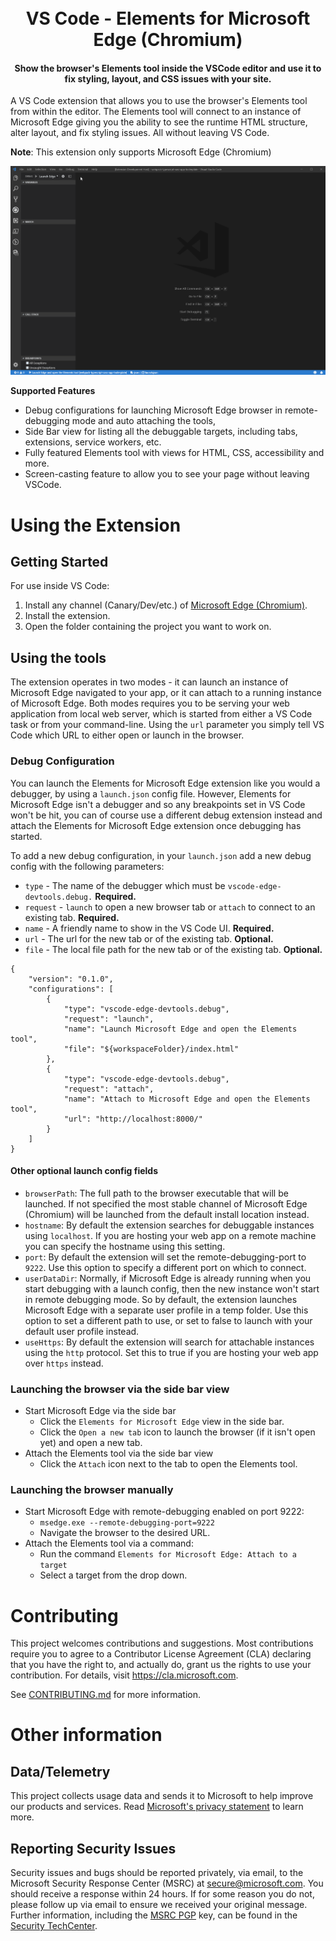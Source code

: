 
<h1 align="center">
  <br>
  VS Code - Elements for Microsoft Edge (Chromium)
  <br>
</h1>

<h4 align="center">Show the browser's Elements tool inside the VSCode editor and use it to fix styling, layout, and CSS issues with your site.</h4>

A VS Code extension that allows you to use the browser's Elements tool from within the editor. The Elements tool will connect to an instance of Microsoft Edge giving you the ability to see the runtime HTML structure, alter layout, and fix styling issues. All without leaving VS Code.

**Note**: This extension only supports Microsoft Edge (Chromium)

![Elements for Microsoft Edge - Demo](demo.gif)

**Supported Features**
* Debug configurations for launching Microsoft Edge browser in remote-debugging mode and auto attaching the tools,
* Side Bar view for listing all the debuggable targets, including tabs, extensions, service workers, etc.
* Fully featured Elements tool with views for HTML, CSS, accessibility and more.
* Screen-casting feature to allow you to see your page without leaving VSCode.

# Using the Extension
## Getting Started
For use inside VS Code:

1. Install any channel (Canary/Dev/etc.) of [Microsoft Edge (Chromium)](https://aka.ms/edgeinsider).
1. Install the extension.
1. Open the folder containing the project you want to work on.

## Using the tools
The extension operates in two modes - it can launch an instance of Microsoft Edge navigated to your app, or it can attach to a running instance of Microsoft Edge. Both modes requires you to be serving your web application from local web server, which is started from either a VS Code task or from your command-line. Using the `url` parameter you simply tell VS Code which URL to either open or launch in the browser.

### Debug Configuration
You can launch the Elements for Microsoft Edge extension like you would a debugger, by using a `launch.json` config file. However, Elements for Microsoft Edge isn't a debugger and so any breakpoints set in VS Code won't be hit, you can of course use a different debug extension instead and attach the Elements for Microsoft Edge extension once debugging has started.

To add a new debug configuration, in your `launch.json` add a new debug config with the following parameters:

* `type` - The name of the debugger which must be `vscode-edge-devtools.debug.` **Required.**
* `request` - `launch` to open a new browser tab or `attach` to connect to an existing tab. **Required.**
* `name` - A friendly name to show in the VS Code UI. **Required.**
* `url` - The url for the new tab or of the existing tab. **Optional.**
* `file` - The local file path for the new tab or of the existing tab. **Optional.**

```
{
    "version": "0.1.0",
    "configurations": [
        {
            "type": "vscode-edge-devtools.debug",
            "request": "launch",
            "name": "Launch Microsoft Edge and open the Elements tool",
            "file": "${workspaceFolder}/index.html"
        },
        {
            "type": "vscode-edge-devtools.debug",
            "request": "attach",
            "name": "Attach to Microsoft Edge and open the Elements tool",
            "url": "http://localhost:8000/"
        }
    ]
}
```

#### Other optional launch config fields
* `browserPath`: The full path to the browser executable that will be launched. If not specified the most stable channel of Microsoft Edge (Chromium) will be launched from the default install location instead.
* `hostname`: By default the extension searches for debuggable instances using `localhost`. If you are hosting your web app on a remote machine you can specify the hostname using this setting.
* `port`: By default the extension will set the remote-debugging-port to `9222`. Use this option to specify a different port on which to connect.
* `userDataDir`: Normally, if Microsoft Edge is already running when you start debugging with a launch config, then the new instance won't start in remote debugging mode. So by default, the extension launches Microsoft Edge with a separate user profile in a temp folder. Use this option to set a different path to use, or set to false to launch with your default user profile instead.
* `useHttps`: By default the extension will search for attachable instances using the `http` protocol. Set this to true if you are hosting your web app over `https` instead.


### Launching the browser via the side bar view
* Start Microsoft Edge via the side bar
  * Click the `Elements for Microsoft Edge` view in the side bar.
  * Click the `Open a new tab` icon to launch the browser (if it isn't open yet) and open a new tab.
* Attach the Elements tool via the side bar view
  * Click the `Attach` icon next to the tab to open the Elements tool.

### Launching the browser manually
* Start Microsoft Edge with remote-debugging enabled on port 9222:
  * `msedge.exe --remote-debugging-port=9222`
  * Navigate the browser to the desired URL.
* Attach the Elements tool via a command:
  * Run the command `Elements for Microsoft Edge: Attach to a target`
  * Select a target from the drop down.

# Contributing

This project welcomes contributions and suggestions.  Most contributions require you to agree to a
Contributor License Agreement (CLA) declaring that you have the right to, and actually do, grant us
the rights to use your contribution. For details, visit https://cla.microsoft.com.

See [CONTRIBUTING.md](https://github.com/Microsoft/vscode-edge-devtools/blob/master/CONTRIBUTING.md) for more information.

# Other information
## Data/Telemetry
This project collects usage data and sends it to Microsoft to help improve our products and services. Read [Microsoft's privacy statement](https://privacy.microsoft.com/en-US/privacystatement) to learn more.

## Reporting Security Issues

Security issues and bugs should be reported privately, via email, to the Microsoft Security
Response Center (MSRC) at [secure@microsoft.com](mailto:secure@microsoft.com). You should
receive a response within 24 hours. If for some reason you do not, please follow up via
email to ensure we received your original message. Further information, including the
[MSRC PGP](https://technet.microsoft.com/en-us/security/dn606155) key, can be found in
the [Security TechCenter](https://technet.microsoft.com/en-us/security/default).
